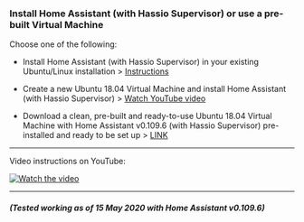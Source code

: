 ### Install Home Assistant (with Hassio Supervisor) or use a pre-built Virtual Machine

Choose one of the following:

* Install Home Assistant (with Hassio Supervisor) in your existing Ubuntu/Linux installation >  [Instructions](https://github.com/icanfixitweb/Hassio-Virtual-Machine/tree/master/hassio_install_script)

* Create a new Ubuntu 18.04 Virtual Machine and install Home Assistant (with Hassio Supervisor)  >  [Watch YouTube video](https://youtu.be/pfE_6OBCwRs)

* Download a clean, pre-built and ready-to-use Ubuntu 18.04 Virtual Machine with Home Assistant v0.109.6 (with Hassio Supervisor) pre-installed and ready to be set up > [LINK](https://github.com/icanfixitweb/Hassio-Virtual-Machine/tree/master/Pre-built%20Virtual%20Machine)

***

Video instructions on YouTube:

[![Watch the video](http://www.marcolino.net/icanfixit/img/youtube_ubuntu_hassio_vm.png)](https://youtu.be/pfE_6OBCwRs)

***

##### (Tested working as of 15 May 2020 with Home Assistant v0.109.6)

